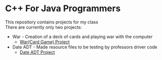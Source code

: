 C++ For Java Programmers
==========
This repository contains projects for my class
<br>There are currently only two projects:
* War - Creation of a deck of cards and playing war with the computer  
  * [War(Card Game) Project](https://github.com/sellnat77/CPPForJava/tree/master/warRev2)
* Date ADT - Made resource files to be testing by professors driver code
  * [Date ADT Project](https://github.com/sellnat77/CPPForJava/tree/master/dateADT)
